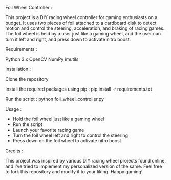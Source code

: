 Foil Wheel Controller :

This project is a DIY racing wheel controller for gaming enthusiasts on a budget. 
It uses two pieces of foil attached to a cardboard disk to detect motion and control the steering, acceleration, and braking of racing games. 
The foil wheel is held by a user just like a gaming wheel, and the user can turn it left and right, and press down to activate nitro boost.

Requirements :

Python 3.x
OpenCV
NumPy
imutils

Installation :

Clone the repository

Install the required packages using pip :
pip install -r requirements.txt

Run the script :
python foil_wheel_controller.py

Usage :

- Hold the foil wheel just like a gaming wheel
- Run the script
- Launch your favorite racing game
- Turn the foil wheel left and right to control the steering
- Press down on the foil wheel to activate nitro boost

Credits :

This project was inspired by various DIY racing wheel projects found online, and I've tried to implement my personalized version of the same. Feel free to fork this repository and modify it to your liking. Happy gaming!
